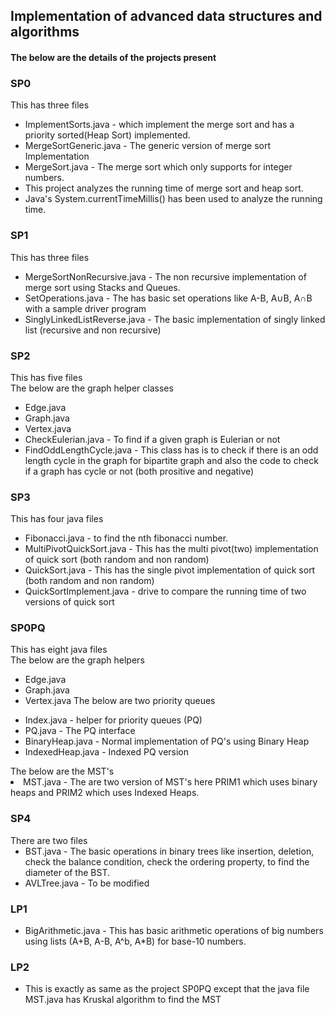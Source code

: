 <h2>Implementation of advanced data structures and algorithms</h2>

<h4>The below are the details of the projects present</h4>

<h3>SP0</h3>
This has three files<br/>
<ul>
<li>	ImplementSorts.java - which implement the merge sort and has a priority sorted(Heap Sort)  implemented.
<li>	MergeSortGeneric.java - The generic version of merge sort Implementation
<li>	MergeSort.java - The merge sort which only supports for integer numbers.
<li>	This project analyzes the running time of merge sort and heap sort.
<li>	Java's System.currentTimeMillis() has been used to analyze the running time.
</ul>

<h3>SP1</h3>
This has three files<br/>
<ul>
<li>	MergeSortNonRecursive.java - The non recursive implementation of merge sort using Stacks and Queues.
<li>	SetOperations.java - The has basic set operations like A-B, A∪B, A∩B with a sample driver program
<li>	SinglyLinkedListReverse.java - The basic implementation of singly linked list (recursive and non recursive)
</ul>

<h3>SP2</h3>
This has five files<br/>
The below are the graph helper classes<br/>
<ul>
<li>	Edge.java  
<li>	Graph.java
<li>	Vertex.java  
<li>	CheckEulerian.java - To find if a given graph is Eulerian or not
<li>	FindOddLengthCycle.java - This class has is to check if there is an odd length cycle in the graph for  bipartite graph and also the code to check if a graph has cycle or not (both prositive and negative)
</ul>

<h3>SP3</h3>
This has four java files<br/>
<ul>
<li>	Fibonacci.java - to find the nth fibonacci number.
<li>	MultiPivotQuickSort.java - This has the multi pivot(two) implementation of quick sort (both random and non random)
<li>	QuickSort.java - This has the single pivot implementation of quick sort (both random and non random)
<li>	QuickSortImplement.java - drive to compare the running time of two versions of quick sort
</ul>

<h3>SP0PQ</h3>
This has eight java files<br/>
      The below are the graph helpers<br/>
<ul>
<li>	Edge.java
<li>	Graph.java
<li>	Vertex.java
The below are two priority queues<br/>
</ul>
<ul>
<li>	Index.java - helper for priority queues (PQ)
<li>	PQ.java - The PQ interface
<li>	BinaryHeap.java - Normal implementation of PQ's using Binary Heap
<li>	IndexedHeap.java - Indexed PQ version
</ul>
The below are the MST's<br/
<ul>

<li>MST.java - The are two version of MST's here PRIM1 which uses binary heaps and PRIM2 which uses Indexed Heaps.
</ul>

<h3>SP4</h3>
 There are two files<br/>
<ul>
<li>	BST.java - The basic operations in binary trees like insertion, deletion, check the balance condition, check the ordering property, to find the diameter of the BST.
<li>	AVLTree.java - To be modified
</ul>

<h3>LP1</h3>
<ul>
<li>	BigArithmetic.java - This has basic arithmetic operations of big numbers using lists (A+B, A-B, A^b, A*B) for base-10 numbers.
</ul>

<h3>LP2</h3>
<ul>
<li>	This is exactly as same as the project SP0PQ except that the java file MST.java has Kruskal algorithm to find the MST
</ul>

